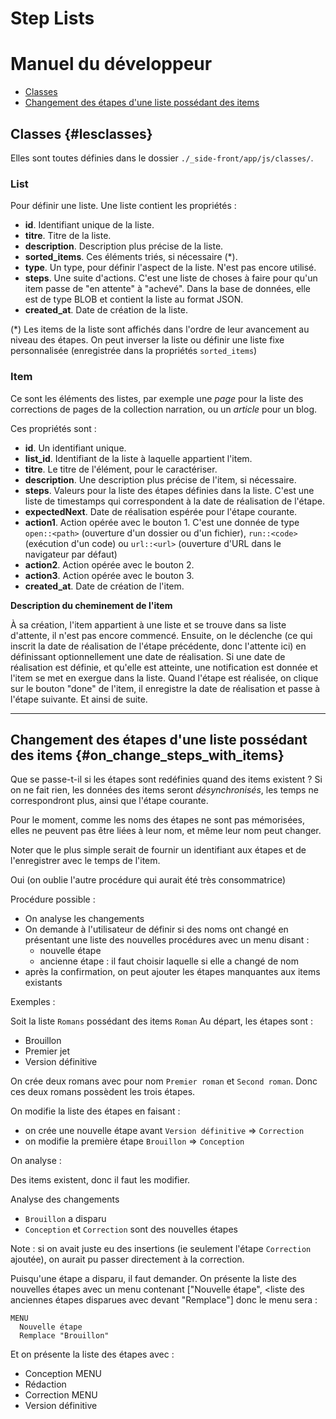 # Step Lists
# Manuel du développeur

* [Classes](#lesclasses)
* [Changement des étapes d'une liste possédant des items](#on_change_steps_with_items)

## Classes {#lesclasses}

Elles sont toutes définies dans le dossier `./_side-front/app/js/classes/`.

### List

Pour définir une liste. Une liste contient les propriétés :

* **id**. Identifiant unique de la liste.
* **titre**. Titre de la liste.
* **description**. Description plus précise de la liste.
* **sorted_items**. Ces éléments triés, si nécessaire (\*).
* **type**. Un type, pour définir l'aspect de la liste. N'est pas encore utilisé.
* **steps**. Une suite d'actions. C'est une liste de choses à faire pour qu'un item passe de "en attente" à "achevé". Dans la base de données, elle est de type BLOB et contient la liste au format JSON.
* **created_at**. Date de création de la liste.

(\*) Les items de la liste sont affichés dans l'ordre de leur avancement au niveau des étapes. On peut inverser la liste ou définir une liste fixe personnalisée (enregistrée dans la propriétés `sorted_items`)

### Item

Ce sont les éléments des listes, par exemple une *page* pour la liste des corrections de pages de la collection narration, ou un *article* pour un blog.

Ces propriétés sont :

* **id**. Un identifiant unique.
* **list_id**. Identifiant de la liste à laquelle appartient l'item.
* **titre**. Le titre de l'élément, pour le caractériser.
* **description**. Une description plus précise de l'item, si nécessaire.
* **steps**. Valeurs pour la liste des étapes définies dans la liste. C'est une liste de timestamps qui correspondent à la date de réalisation de l'étape.
* **expectedNext**. Date de réalisation espérée pour l'étape courante.
* **action1**. Action opérée avec le bouton 1. C'est une donnée de type `open::<path>` (ouverture d'un dossier ou d'un fichier), `run::<code>` (exécution d'un code) ou `url::<url>` (ouverture d'URL dans le navigateur par défaut)
* **action2**. Action opérée avec le bouton 2.
* **action3**. Action opérée avec le bouton 3.
* **created_at**. Date de création de l'item.

**Description du cheminement de l'item**

À sa création, l'item appartient à une liste et se trouve dans sa liste d'attente, il n'est pas encore commencé. Ensuite, on le déclenche (ce qui inscrit la date de réalisation de l'étape précédente, donc l'attente ici) en définissant optionnellement une date de réalisation. Si une date de réalisation est définie, et qu'elle est atteinte, une notification est donnée et l'item se met en exergue dans la liste. Quand l'étape est réalisée, on clique sur le bouton "done" de l'item, il enregistre la date de réalisation et passe à l'étape suivante. Et ainsi de suite.

---

## Changement des étapes d'une liste possédant des items {#on_change_steps_with_items}

Que se passe-t-il si les étapes sont redéfinies quand des items existent ? Si on ne fait rien, les données des items seront *désynchronisés*, les temps ne correspondront plus, ainsi que l'étape courante.

Pour le moment, comme les noms des étapes ne sont pas mémorisées, elles ne peuvent pas être liées à leur nom, et même leur nom peut changer.

Noter que le plus simple serait de fournir un identifiant aux étapes et de l'enregistrer avec le temps de l'item.

Oui (on oublie l'autre procédure qui aurait été très consommatrice)

Procédure possible :

* On analyse les changements
* On demande à l'utilisateur de définir si des noms ont changé en présentant une liste des nouvelles procédures avec un menu disant :
  - nouvelle étape
  - ancienne étape : il faut choisir laquelle si elle a changé de nom
* après la confirmation, on peut ajouter les étapes manquantes aux items existants


Exemples :

Soit la liste `Romans` possédant des items `Roman`
Au départ, les étapes sont :

* Brouillon
* Premier jet
* Version définitive

On crée deux romans avec pour nom `Premier roman` et `Second roman`. Donc ces deux romans possèdent les trois étapes.

On modifie la liste des étapes en faisant :

* on crée une nouvelle étape avant `Version définitive` => `Correction`
* on modifie la première étape `Brouillon` => `Conception`

On analyse :

Des items existent, donc il faut les modifier.

Analyse des changements

* `Brouillon` a disparu
* `Conception` et `Correction` sont des nouvelles étapes

Note : si on avait juste eu des insertions (ie seulement l'étape `Correction` ajoutée), on aurait pu passer directement à la correction.

Puisqu'une étape a disparu, il faut demander. On présente la liste des nouvelles étapes avec un menu contenant ["Nouvelle étape", <liste des anciennes étapes disparues avec devant "Remplace"] donc le menu sera :

~~~
MENU
  Nouvelle étape
  Remplace "Brouillon"
~~~

Et on présente la liste des étapes avec :

* Conception MENU
* Rédaction
* Correction MENU
* Version définitive
